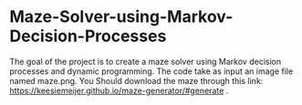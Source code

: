# Maze-Solver-using-Markov-Decision-Processes
The goal of the project is to create a maze solver using Markov decision processes and dynamic programming. The code take as input an image file named maze.png. You Should download the maze through this link: https://keesiemeijer.github.io/maze-generator/#generate .
